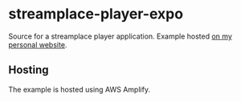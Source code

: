 # streamplace-player-expo

Source for a streamplace player application. Example hosted [on my personal website](https://stream.justinmakaila.com).

## Hosting

The example is hosted using AWS Amplify.
